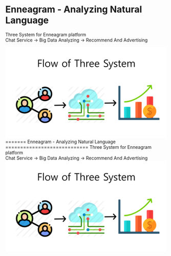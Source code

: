Enneagram - Analyzing Natural Language
============================
Three System for Enneagram platform<br>
Chat Service    ->    Big Data Analyzing   ->    Recommend And Advertising

<img src="map/flow.png">
=======
Enneagram - Analyzing Natural Language
============================
Three System for Enneagram platform<br>
Chat Service    ->    Big Data Analyzing   ->    Recommend And Advertising

<img src="map/flow.png">
